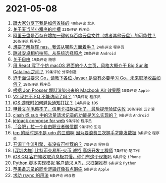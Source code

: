 # 2021-05-08

1. [跟大家分享下我是如何省钱的](https://www.v2ex.com/t/775576) `40条评论` `北京`
1. [关于麦当劳小程序的吐槽](https://www.v2ex.com/t/775565) `33条评论` `程序员`
1. [阿里云盘是否存在增加一键转存百度云盘文件（或者其他云盘）的可能性？](https://www.v2ex.com/t/775566) `26条评论` `程序员`
1. [想要了解群晖 nas，我该从哪些方面着手？](https://www.v2ex.com/t/775560) `24条评论` `程序员`
1. [跳过安卓相机拍照，从系统选择照片](https://www.v2ex.com/t/775553) `20条评论` `Android`
1. [关于自由](https://www.v2ex.com/t/775584) `19条评论` `随想`
1. [用 React 写了个仿 macOS 界面的个人主页，风格大概介于 Big Sur 和 Catalina 之间？](https://www.v2ex.com/t/775582) `19条评论` `分享创造`
1. [迫于面试要求 Go，请教下各位 Javaer 是否有必要学习 Go，未来职场收益如何？](https://www.v2ex.com/t/775583) `18条评论` `程序员`
1. [根据 Jon Prosser 爆料渲染出来的 Macbook Air 效果图](https://www.v2ex.com/t/775574) `18条评论` `Apple`
1. [V2 现在不 FQ 不能访问了吗？](https://www.v2ex.com/t/775594) `17条评论` `程序员`
1. [iOS 游戏时如何避免通知打扰？](https://www.v2ex.com/t/775559) `14条评论` `iOS`
1. [甲骨文羊毛薅不了，信用卡扣款成功了，最后提示验证失败](https://www.v2ex.com/t/775568) `10条评论` `云计算`
1. [clash 或 sub 中的流量请求记录的功能是怎么实现的？](https://www.v2ex.com/t/775577) `9条评论` `Android`
1. [jetpack compose for web](https://www.v2ex.com/t/775557) `9条评论` `程序员`
1. [「合肥」拉一个自由职业者微信群](https://www.v2ex.com/t/775556) `9条评论` `生活`
1. [tcp 的延时是不是 udp 的三倍啊,因为要浪费三次握手才能发数据](https://www.v2ex.com/t/775590) `8条评论` `程序员`
1. [开源工作流引擎，有没有可推荐的？](https://www.v2ex.com/t/775585) `7条评论` `程序员`
1. [[深圳内推] 比特币交易所-火币 诚招 高级开发工程师](https://www.v2ex.com/t/775564) `7条评论` `酷工作`
1. [iOS QQ 客户端收取消息极其慢，你们有这个现象吗](https://www.v2ex.com/t/775589) `6条评论` `iPhone`
1. [Python 脚本实现模拟 客户请求 API，求框架推荐](https://www.v2ex.com/t/775561) `6条评论` `Python`
1. [苹果备忘录的同步逻辑好像有点瑕疵](https://www.v2ex.com/t/775555) `6条评论` `Apple`
1. [求助 rsync 的用法](https://www.v2ex.com/t/775551) `6条评论` `问与答`
